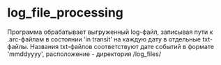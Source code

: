 # log_file_processing
Программа обрабатывает выгруженный log-файл, записывая пути к .arc-файлам в состоянии 'in transit' 
на каждую дату в отдельные txt-файлы. Названия txt-файлов соответствуют дате событий 
в формате 'mmddyyyy', расположение - директория /log_files/
